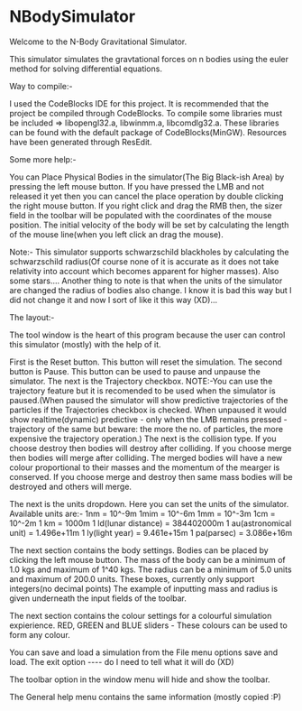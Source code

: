 # NBodySimulator

Welcome to the N-Body Gravitational Simulator.

This simulator simulates the gravtational forces on n bodies using the euler method for solving differential equations.

Way to compile:-

I used the CodeBlocks IDE for this project. It is recommended that the project be compiled through CodeBlocks. To compile some libraries must be included => libopengl32.a, libwinmm.a, libcomdlg32.a.
These libraries can be found with the default package of CodeBlocks(MinGW).
Resources have been generated through ResEdit.

Some more help:-

You can Place Physical Bodies in the simulator(The Big Black-ish Area) by pressing the left mouse button. If you have pressed the LMB and not released it yet then you can cancel the place operation by double clicking the right mouse button. If you right click and drag the RMB then, the sizer field in the toolbar will be populated with the coordinates of the mouse position.
The initial velocity of the body will be set by calculating the length of the mouse line(when you left click an drag the mouse).

Note:- This simulator supports schwarzschild blackholes by calculating the schwarzschild radius(Of course none of it is accurate as it does not take relativity into account which becomes apparent for higher masses). Also some stars....
Another thing to note is that when the units of the simulator are changed the radius of bodies also change. I know it is bad this way but I did not change it and now I sort of like it this way (XD)...

The layout:-

The tool window is the heart of this program because the user can control this simulator (mostly) with the help of it.

First is the Reset button.
This button will reset the simulation.
The second button is Pause.
This button can be used to pause and unpause the simulator.
The next is the Trajectory checkbox.
NOTE:-You can use the trajectory feature but it is recomended to be used when the simulator is paused.(When paused the simulator will show predictive trajectories of the
particles if the Trajectories checkbox is checked. When unpaused it would show realtime(dynamic) predictive - only when the LMB remains pressed - trajectory of the same but beware: the more the no. of particles, the more expensive the trajectory operation.)
The next is the collision type. If you choose destroy then bodies will destroy after colliding. If you choose merge then bodies will merge after colliding.
The merged bodies will have a new colour proportional to their masses and the momentum of the mearger is conserved. If you choose merge and destroy then same mass bodies will be destroyed and others will merge.

The next is the units dropdown. Here you can set the units of the simulator. Available units are:-
1nm = 10^-9m
1mim = 10^-6m
1mm = 10^-3m
1cm = 10^-2m
1 km = 1000m
1 ld(lunar distance) = 384402000m
1 au(astronomical unit) = 1.496e+11m
1 ly(light year) = 9.461e+15m
1 pa(parsec) = 3.086e+16m

The next section contains the body settings. Bodies can be placed by clicking the left mouse button. The mass of the body can be a minimum of 1.0 kgs and maximum of 1^40 kgs.
The radius can be a minimum of 5.0 units and maximum of 200.0 units.
These boxes, currently only support integers(no decimal points)
The example of inputting mass and radius is given underneath the input fields of the toolbar.

The next section contains the colour settings for a colourful simulation expierience. RED, GREEN and BLUE sliders - These colours can be used to form any colour.

You can save and load a simulation from the File menu options save and load.
The exit option ---- do I need to tell what it will do (XD)

The toolbar option in the window menu will hide and show the toolbar.

The General help menu contains the same information (mostly copied :P)